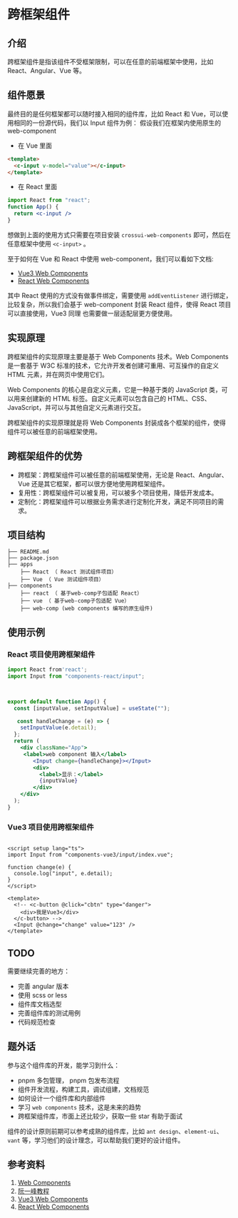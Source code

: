 # 跨框架组件

## 介绍

跨框架组件是指该组件不受框架限制，可以在任意的前端框架中使用，比如 React、Angular、Vue 等。


## 组件愿景
最终目的是任何框架都可以随时接入相同的组件库，比如 React 和 Vue，可以使用相同的一份源代码，我们以 Input 组件为例：
假设我们在框架内使用原生的 web-component
- 在 Vue 里面

```html
<template>
  <c-input v-model="value"></c-input>
</template>
```

- 在 React 里面

```jsx
import React from "react";
function App() {
  return <c-input />
}
```

想做到上面的使用方式只需要在项目安装 `crossui-web-components` 即可，然后在任意框架中使用 `<c-input>` 。

至于如何在 Vue 和 React 中使用 web-component，我们可以看如下文档:

- [Vue3 Web Components](https://cn.vuejs.org/guide/extras/web-components.html#vue-and-web-components)
- [React Web Components](https://legacy.reactjs.org/docs/web-components.html)

其中 React 使用的方式没有做事件绑定，需要使用 `addEventListener` 进行绑定，比较复杂，所以我们会基于 web-component 封装 React 组件，使得 React 项目可以直接使用，Vue3 同理 也需要做一层适配层更方便使用。


  

## 实现原理

跨框架组件的实现原理主要是基于 Web Components 技术。Web Components 是一套基于 W3C 标准的技术，它允许开发者创建可重用、可互操作的自定义 HTML 元素，并在网页中使用它们。

Web Components 的核心是自定义元素，它是一种基于类的 JavaScript 类，可以用来创建新的 HTML 标签。自定义元素可以包含自己的 HTML、CSS、JavaScript，并可以与其他自定义元素进行交互。

跨框架组件的实现原理就是将 Web Components 封装成各个框架的组件，使得组件可以被任意的前端框架使用。



## 跨框架组件的优势

- 跨框架：跨框架组件可以被任意的前端框架使用，无论是 React、Angular、Vue 还是其它框架，都可以很方便地使用跨框架组件。
- 复用性：跨框架组件可以被复用，可以被多个项目使用，降低开发成本。
- 定制化：跨框架组件可以根据业务需求进行定制化开发，满足不同项目的需求。

## 项目结构

```text
├── README.md
├── package.json
├── apps
    ├── React （ React 测试组件项目）
    ├── Vue （ Vue 测试组件项目）
├── components
    ├── react （ 基于web-comp子包适配 React）
    ├── vue （ 基于web-comp子包适配 Vue）
    ├── web-comp (web components 编写的原生组件)
```

## 使用示例


### React 项目使用跨框架组件

```jsx
import React from'react';
import Input from "components-react/input";



export default function App() {
  const [inputValue, setInputValue] = useState("");

   const handleChange = (e) => {
    setInputValue(e.detail);
  };
  return (
    <div className="App">
     <label>web component 输入</label>
        <Input change={handleChange}></Input>
        <div>
          <label>显示：</label>
          {inputValue}
        </div>
    </div>
  );
}
```

### Vue3 项目使用跨框架组件

```vue

<script setup lang="ts">
import Input from "components-vue3/input/index.vue";

function change(e) {
  console.log("input", e.detail);
}
</script>

<template>
  <!-- <c-button @click="cbtn" type="danger">
    <div>我是Vue3</div>
  </c-button> -->
  <Input @change="change" value="123" />
</template>

```

## TODO
需要继续完善的地方：
- 完善 angular 版本
- 使用 scss or less
- 组件库文档选型
- 完善组件库的测试用例
- 代码规范检查


## 题外话

参与这个组件库的开发，能学习到什么：
- pnpm 多包管理， pnpm 包发布流程
- 组件开发流程，构建工具，调试组建，文档规范
- 如何设计一个组件库和内部组件
- 学习 `web components` 技术，这是未来的趋势
- 跨框架组件库，市面上还比较少，获取一些 star 有助于面试


组件的设计原则前期可以参考成熟的组件库，比如 `ant design`、`element-ui`、`vant` 等，学习他们的设计理念，可以帮助我们更好的设计组件。


## 参考资料

1. [Web Components](https://developer.mozilla.org/zh-CN/docs/Web/Web_Components)
2. [阮一峰教程](https://www.ruanyifeng.com/blog/2019/08/web_components.html)
3. [Vue3 Web Components](https://cn.vuejs.org/guide/extras/web-components.html#vue-and-web-components)
4. [React Web Components](https://legacy.reactjs.org/docs/web-components.html)